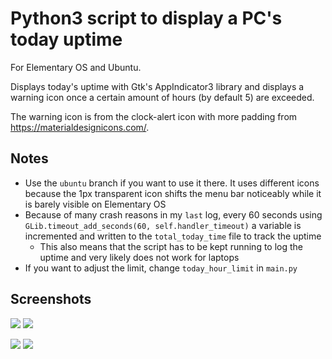 # Python3 script to display a PC's today uptime

For Elementary OS and Ubuntu.

Displays today's uptime with Gtk's AppIndicator3 library and displays a warning icon once a certain amount of hours (by default 5) are exceeded.

The warning icon is from the clock-alert icon with more padding from https://materialdesignicons.com/.

## Notes

* Use the `ubuntu` branch if you want to use it there. It uses different icons because the 1px transparent icon shifts the menu bar noticeably while it is barely visible on Elementary OS
* Because of many crash reasons in my `last` log, every 60 seconds using `GLib.timeout_add_seconds(60, self.handler_timeout)` a variable is incremented and written to the `total_today_time` file to track the uptime
  * This also means that the script has to be kept running to log the uptime and very likely does not work for laptops
* If you want to adjust the limit, change `today_hour_limit` in `main.py`

## Screenshots

![](https://github.com/Gira-X/elementary-os-uptime-indicator/raw/master/screenshots/1.png)
![](https://github.com/Gira-X/elementary-os-uptime-indicator/raw/master/screenshots/2.png)

![](https://github.com/Gira-X/elementary-os-uptime-indicator/raw/master/screenshots/3.png)
![](https://github.com/Gira-X/elementary-os-uptime-indicator/raw/master/screenshots/4.png)
